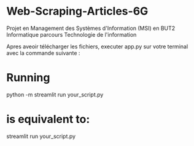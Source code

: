 # Web-Scraping-Articles-6G
Projet en Management des Systèmes d'Information (MSI) en BUT2 Informatique parcours Technologie de l'information

Apres aveoir télécharger les fichiers, executer app.py sur votre terminal avec la commande suivante : 

# Running
python -m streamlit run your_script.py

# is equivalent to:
streamlit run your_script.py
